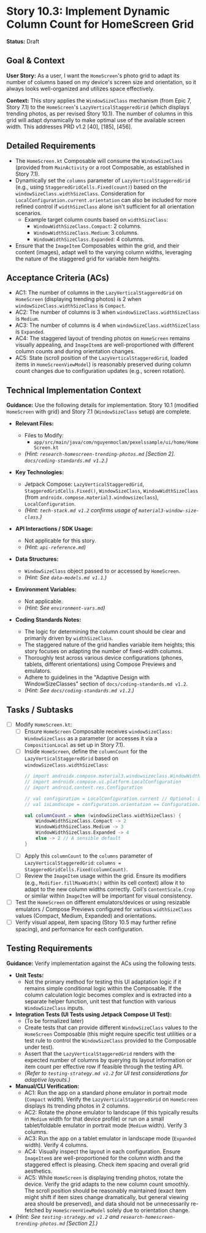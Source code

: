 
# Story 10.3: Implement Dynamic Column Count for HomeScreen Grid

**Status:** Draft

## Goal & Context

**User Story:** As a user, I want the `HomeScreen`'s photo grid to adapt its number of columns based on my device's screen size and orientation, so it always looks well-organized and utilizes space effectively.

**Context:** This story applies the `WindowSizeClass` mechanism (from Epic 7, Story 7.1) to the `HomeScreen`'s `LazyVerticalStaggeredGrid` (which displays trending photos, as per revised Story 10.1). The number of columns in this grid will adapt dynamically to make optimal use of the available screen width. This addresses PRD v1.2 [40], [185], [456].

## Detailed Requirements

* The `HomeScreen.kt` Composable will consume the `WindowSizeClass` (provided from `MainActivity` or a root Composable, as established in Story 7.1).
* Dynamically set the `columns` parameter of `LazyVerticalStaggeredGrid` (e.g., using `StaggeredGridCells.Fixed(count)`) based on the `windowSizeClass.widthSizeClass`. Consideration for `LocalConfiguration.current.orientation` can also be included for more refined control if `widthSizeClass` alone isn't sufficient for all orientation scenarios.
  * Example target column counts based on `widthSizeClass`:
    * `WindowWidthSizeClass.Compact`: 2 columns.
    * `WindowWidthSizeClass.Medium`: 3 columns.
    * `WindowWidthSizeClass.Expanded`: 4 columns.
* Ensure that the `ImageItem` Composables within the grid, and their content (images), adapt well to the varying column widths, leveraging the nature of the staggered grid for variable item heights.

## Acceptance Criteria (ACs)

* AC1: The number of columns in the `LazyVerticalStaggeredGrid` on `HomeScreen` (displaying trending photos) is 2 when `windowSizeClass.widthSizeClass` is `Compact`.
* AC2: The number of columns is 3 when `windowSizeClass.widthSizeClass` is `Medium`.
* AC3: The number of columns is 4 when `windowSizeClass.widthSizeClass` is `Expanded`.
* AC4: The staggered layout of trending photos on `HomeScreen` remains visually appealing, and `ImageItem`s are well-proportioned with different column counts and during orientation changes.
* AC5: State (scroll position of the `LazyVerticalStaggeredGrid`, loaded items in `HomeScreenViewModel`) is reasonably preserved during column count changes due to configuration updates (e.g., screen rotation).

## Technical Implementation Context

**Guidance:** Use the following details for implementation. Story 10.1 (modified `HomeScreen` with grid) and Story 7.1 (`WindowSizeClass` setup) are complete.

* **Relevant Files:**
  * Files to Modify:
    * `app/src/main/java/com/nguyenmoclam/pexelssample/ui/home/HomeScreen.kt`
  * _(Hint: `research-homescreen-trending-photos.md` [Section 2]. `docs/coding-standards.md v1.2`.)_

* **Key Technologies:**
  * Jetpack Compose: `LazyVerticalStaggeredGrid`, `StaggeredGridCells.Fixed()`, `WindowSizeClass`, `WindowWidthSizeClass` (from `androidx.compose.material3.windowsizeclass`), `LocalConfiguration`.
  * _(Hint: `tech-stack.md v1.2` confirms usage of `material3-window-size-class`.)_

* **API Interactions / SDK Usage:**
  * Not applicable for this story.
  * _(Hint: `api-reference.md`)_

* **Data Structures:**
  * `WindowSizeClass` object passed to or accessed by `HomeScreen`.
  * _(Hint: See `data-models.md v1.1`.)_

* **Environment Variables:**
  * Not applicable.
  * _(Hint: See `environment-vars.md`)_

* **Coding Standards Notes:**
  * The logic for determining the column count should be clear and primarily driven by `widthSizeClass`.
  * The staggered nature of the grid handles variable item heights; this story focuses on adapting the number of fixed-width columns.
  * Thoroughly test across various device configurations (phones, tablets, different orientations) using Compose Previews and emulators.
  * Adhere to guidelines in the "Adaptive Design with WindowSizeClasses" section of `docs/coding-standards.md v1.2`.
  * _(Hint: See `docs/coding-standards.md v1.2`.)_

## Tasks / Subtasks

* [ ] Modify `HomeScreen.kt`:
  * [ ] Ensure `HomeScreen` Composable receives `windowSizeClass: WindowSizeClass` as a parameter (or accesses it via a `CompositionLocal` as set up in Story 7.1).
  * [ ] Inside `HomeScreen`, define the `columnCount` for the `LazyVerticalStaggeredGrid` based on `windowSizeClass.widthSizeClass`:
    ```kotlin
    // import androidx.compose.material3.windowsizeclass.WindowWidthSizeClass
    // import androidx.compose.ui.platform.LocalConfiguration
    // import android.content.res.Configuration
    
    // val configuration = LocalConfiguration.current // Optional: if orientation is needed beyond width class
    // val isLandscape = configuration.orientation == Configuration.ORIENTATION_LANDSCAPE
    
    val columnCount = when (windowSizeClass.widthSizeClass) {
        WindowWidthSizeClass.Compact -> 2 
        WindowWidthSizeClass.Medium -> 3
        WindowWidthSizeClass.Expanded -> 4 
        else -> 2 // A sensible default
    }
    ```
  * [ ] Apply this `columnCount` to the `columns` parameter of `LazyVerticalStaggeredGrid`: `columns = StaggeredGridCells.Fixed(columnCount)`.
  * [ ] Review the `ImageItem` usage within the grid. Ensure its modifiers (e.g., `Modifier.fillMaxWidth()` within its cell context) allow it to adapt to the new column widths correctly. Coil's `ContentScale.Crop` or similar within `ImageItem` will be important for visual consistency.
* [ ] Test the `HomeScreen` on different emulators/devices or using resizable emulators / Compose Previews configured for various `widthSizeClass` values (Compact, Medium, Expanded) and orientations.
* [ ] Verify visual appeal, item spacing (Story 10.5 may further refine spacing), and performance for each configuration.

## Testing Requirements

**Guidance:** Verify implementation against the ACs using the following tests.

* **Unit Tests:**
  * Not the primary method for testing this UI adaptation logic if it remains simple conditional logic within the Composable. If the column calculation logic becomes complex and is extracted into a separate helper function, unit test that function with various `WindowSizeClass` inputs.
* **Integration Tests (UI Tests using Jetpack Compose UI Test):**
  * (To be formalized later)
  * Create tests that can provide different `WindowSizeClass` values to the `HomeScreen` Composable (this might require specific test utilities or a test rule to control the `WindowSizeClass` provided to the Composable under test).
  * Assert that the `LazyVerticalStaggeredGrid` renders with the expected number of columns by querying its layout information or item count per effective row if feasible through the testing API.
  * _(Refer to `testing-strategy.md v1.2` for UI test considerations for adaptive layouts.)_
* **Manual/CLI Verification:**
  * AC1: Run the app on a standard phone emulator in portrait mode (`Compact` width). Verify the `LazyVerticalStaggeredGrid` on `HomeScreen` displays its trending photos in 2 columns.
  * AC2: Rotate the phone emulator to landscape (if this typically results in `Medium` width for that device profile) or run on a small tablet/foldable emulator in portrait mode (`Medium` width). Verify 3 columns.
  * AC3: Run the app on a tablet emulator in landscape mode (`Expanded` width). Verify 4 columns.
  * AC4: Visually inspect the layout in each configuration. Ensure `ImageItem`s are well-proportioned for the column width and the staggered effect is pleasing. Check item spacing and overall grid aesthetics.
  * AC5: While `HomeScreen` is displaying trending photos, rotate the device. Verify the grid adapts to the new column count smoothly. The scroll position should be reasonably maintained (exact item might shift if item sizes change dramatically, but general viewing area should be preserved), and data should not be unnecessarily re-fetched by `HomeScreenViewModel` solely due to orientation change.
* _(Hint: See `testing-strategy.md v1.2` and `research-homescreen-trending-photos.md` [Section 2].)_